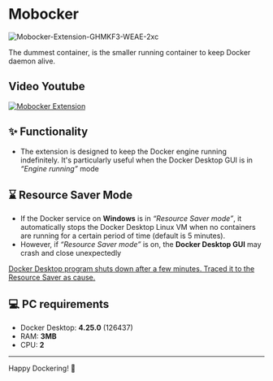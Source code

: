 # Mobocker

![Mobocker-Extension-GHMKF3-WEAE-2xc](https://github.com/oleksis/mobocker-extension/assets/44526468/df85272c-a8c1-465d-9c31-500c0f28bfab)

The dummest container, is the smaller running container to keep Docker daemon alive.

## Video Youtube

[![Mobocker Extension](https://img.youtube.com/vi/eNGH9mOQMmQ/mqdefault.jpg)](https://youtu.be/eNGH9mOQMmQ)

## ✨ **Functionality**

- The extension is designed to keep the Docker engine running indefinitely. It's particularly useful when the Docker Desktop GUI is in _“Engine running”_ mode

## ⌛ **Resource Saver Mode**

- If the Docker service on **Windows** is in _“Resource Saver mode”_, it automatically stops the Docker Desktop Linux VM when no containers are running for a certain period of time (default is 5 minutes).
- However, if _“Resource Saver mode”_ is on, the **Docker Desktop GUI** may crash and close unexpectedly

[Docker Desktop program shuts down after a few minutes. Traced it to the Resource Saver as cause. ](https://github.com/docker/for-win/issues/13789#issuecomment-1821822102)

## 💻 **PC requirements**

- Docker Desktop: **4.25.0** (126437)
- RAM: **3MB**
- CPU: **2**

---

Happy Dockering! 🐳
